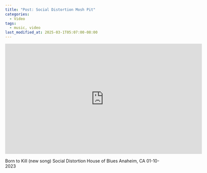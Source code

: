 ```yaml
---
title: "Post: Social Distortion Mosh Pit"
categories:
  - Video
tags:
  - music, video
last_modified_at: 2025-03-1T05:07:00-08:00
---
```


<div class="embed-responsive embed-responsive-16by9">
  <iframe width="640" height="360" src="https://www.youtube-nocookie.com/embed/AuTKp_yULeo?controls=0&amp;" frameborder="0" allowfullscreen></iframe>
</div>

Born to Kill (new song)
Social Distortion
House of Blues
Anaheim, CA 01-10-2023
